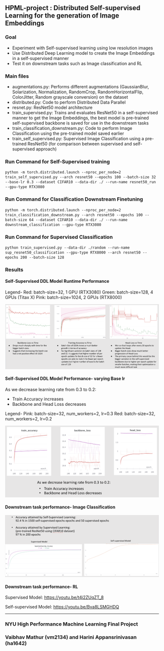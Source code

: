 ## HPML-project : Distributed Self-supervised Learning for the generation of Image Embeddings

### Goal

- Experiment with Self-supervised learning using low resolution images 
- Use Distributed Deep Learning model to create the Image Embeddings in a self-supervised manner
- Test it on downstream tasks such as Image classification and RL

### Main files

- augmentations.py: Performs different augmentations (GaussianBlur, Solarization, Normalization, RandomCrop, RandomHorizontalFlip, ColorJitter, Random grayscale conversion) on the dataset
- distributed.py: Code to perform Distributed Data Parallel
- resnet.py: ResNet50 model architecture
- train_supervised.py: Trains and evaluates ResNet50 in a self-supervised manner to get the Image Embeddings, the best model is pre-trained self-supervised backbone is saved for use in the downstream tasks 
- train_classification_downstream.py: Code to perform Image Classification using the pre-trained model saved earlier
- train_self_supervised.py: Supervised Image Classification using a pre-trained ResNet50 (for comparison between supervised and self-supervised approach)

### Run Command for Self-Supervised training
```
python -m torch.distributed.launch --nproc_per_node=2 train_self_supervised.py --arch resnet50 --epochs 100 --batch-size 32 --base-lr 0.3 --dataset CIFAR10 --data-dir ./ --run-name resnet50_run --gpu-type RTX3080
```

### Run Command for Classification Downstream Finetuning
```
python -m torch.distributed.launch --nproc_per_node=2 train_classification_downstream.py --arch resnet50 --epochs 100 --batch-size 64 --dataset CIFAR10 --data-dir ./ --run-name downstream_classification --gpu-type RTX3080
```

### Run Command for Supervised Classification
```
python train_supervised.py --data-dir ./random --run-name sup_resnet50_classification --gpu-type RTX8000 --arch resnet50 --epochs 200 --batch-size 128
```

### Results

#### Self-Supervised DDL Model Runtime Performance



Legend-
Red: batch-size=32, 1 GPU (RTX3080)
Green: batch-size=128, 4 GPUs (Titax X)
Pink: batch-size=1024, 2 GPUs (RTX8000)

![](results/Self_Supervised_Runtime_perf.png)

#### Self-Supervised DDL Model Performance- varying Base lr
As we decrease learning rate from 0.3 to 0.2:
- Train Accuracy increases
- Backbone and Head Loss decreases

Legend-
Pink: batch-size=32, num_workers=2, lr=0.3
Red: batch-size=32, num_workers=2, lr=0.2

![](results/Self_supervised_varying_lr.png)

#### Downstream task performance- Image Classification
![](results/Downstream_Image_classi.png)

#### Downstream task performance- RL

Supervised Model: https://youtu.be/t4i2ZUqZT_8

Self-supervised Model: https://youtu.be/Bva8LSMGHDQ

---
### NYU High Performance Machine Learning Final Project
### Vaibhav Mathur (vm2134) and Harini Appansrinivasan (ha1642)
